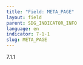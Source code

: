 ```yaml
---
title: "Field: META_PAGE"
layout: field
parent: SDG_INDICATOR_INFO
language: en
indicator: 7-1-1
slug: META_PAGE
---
```

7.1.1